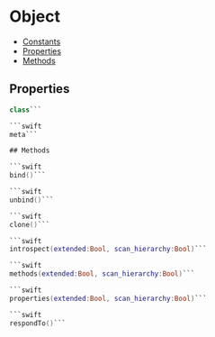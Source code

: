 # Object


* [Constants](#Constants)
* [Properties](#Properties)
* [Methods](#Methods)

## Properties

```swift
class```

```swift
meta```

## Methods

```swift
bind()```

```swift
unbind()```

```swift
clone()```

```swift
introspect(extended:Bool, scan_hierarchy:Bool)```

```swift
methods(extended:Bool, scan_hierarchy:Bool)```

```swift
properties(extended:Bool, scan_hierarchy:Bool)```

```swift
respondTo()```


